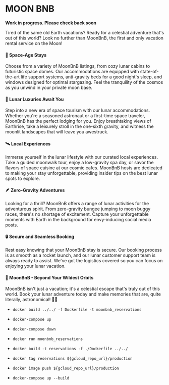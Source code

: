 # MOON BNB

**Work in progress. Please check back soon**

Tired of the same old Earth vacations? Ready for a celestial adventure that's out of this world? Look no further than MoonBnB, the first and only vacation rental service on the Moon!

#### 🚀 Space-Age Stays

Choose from a variety of MoonBnB listings, from cozy lunar cabins to futuristic space domes. Our accommodations are equipped with state-of-the-art life support systems, anti-gravity beds for a good night's sleep, and windows designed for optimal stargazing. Feel the tranquility of the cosmos as you unwind in your private moon base.

#### 🌙 Lunar Luxuries Await You

Step into a new era of space tourism with our lunar accommodations. Whether you're a seasoned astronaut or a first-time space traveler, MoonBnB has the perfect lodging for you. Enjoy breathtaking views of Earthrise, take a leisurely stroll in the one-sixth gravity, and witness the moonlit landscapes that will leave you awestruck.

#### 🛰️ Local Experiences

Immerse yourself in the lunar lifestyle with our curated local experiences. Take a guided moonwalk tour, enjoy a low-gravity spa day, or savor the flavors of space cuisine at our cosmic cafes. MoonBnB hosts are dedicated to making your stay unforgettable, providing insider tips on the best lunar spots to explore.

#### 🪶 Zero-Gravity Adventures

Looking for a thrill? MoonBnB offers a range of lunar activities for the adventurous spirit. From zero-gravity bungee jumping to moon buggy races, there's no shortage of excitement. Capture your unforgettable moments with Earth in the background for envy-inducing social media posts.

#### 🔒 Secure and Seamless Booking

Rest easy knowing that your MoonBnB stay is secure. Our booking process is as smooth as a rocket launch, and our lunar customer support team is always ready to assist. We've got the logistics covered so you can focus on enjoying your lunar vacation.

#### 🌌 MoonBnB - Beyond Your Wildest Orbits

MoonBnB isn't just a vacation; it's a celestial escape that's truly out of this world. Book your lunar adventure today and make memories that are, quite literally, astronomical! 🌌🌠

<!-- DOCKER -->

- `docker build ../../ -f Dockerfile -t moonbnb_reservations`
- `docker-compose up`
- `docker-compose down`
- `docker run moonbnb_reservations`

- `docker build -t reservations -f ./Dockerfile ../../`
- `docker tag reservations ${gcloud_repo_url}/production`
- `docker image push ${gcloud_repo_url}/production`

- `docker-compose up --build`
